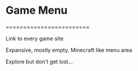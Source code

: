 # Game Menu
========================

Link to every game site

Expansive, mostly empty, Minecraft like menu area

Explore but don't get lost...
